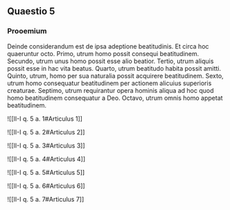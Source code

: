 ## Quaestio 5

### Prooemium

Deinde considerandum est de ipsa adeptione beatitudinis. Et circa hoc quaeruntur octo. Primo, utrum homo possit consequi beatitudinem. Secundo, utrum unus homo possit esse alio beatior. Tertio, utrum aliquis possit esse in hac vita beatus. Quarto, utrum beatitudo habita possit amitti. Quinto, utrum, homo per sua naturalia possit acquirere beatitudinem. Sexto, utrum homo consequatur beatitudinem per actionem alicuius superioris creaturae. Septimo, utrum requirantur opera hominis aliqua ad hoc quod homo beatitudinem consequatur a Deo. Octavo, utrum omnis homo appetat beatitudinem.

![[II-I q. 5 a. 1#Articulus 1]]

![[II-I q. 5 a. 2#Articulus 2]]

![[II-I q. 5 a. 3#Articulus 3]]

![[II-I q. 5 a. 4#Articulus 4]]

![[II-I q. 5 a. 5#Articulus 5]]

![[II-I q. 5 a. 6#Articulus 6]]

![[II-I q. 5 a. 7#Articulus 7]]

